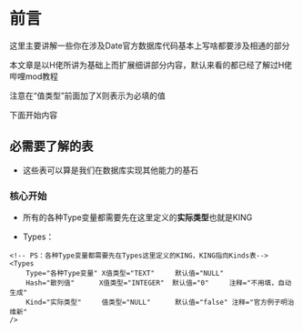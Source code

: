 # 前言
这里主要讲解一些你在涉及Date官方数据库代码基本上写啥都要涉及相通的部分

本文章是以H佬所讲为基础上而扩展细讲部分内容，默认来看的都已经了解过H佬哔哩mod教程

注意在“值类型”前面加了X则表示为必填的值

下面开始内容

## 必需要了解的表
- 这些表可以算是我们在数据库实现其他能力的基石

### **核心开始**
- 所有的各种Type变量都需要先在这里定义的**实际类型**也就是KING


- Types：
```
<!-- PS：各种Type变量都需要先在Types这里定义的KING，KING指向Kinds表-->
<Types
	Type="各种Type变量"	X值类型="TEXT"		默认值="NULL"
	Hash="散列值"		X值类型="INTEGER"	默认值="0"		注释="不用填，自动生成"
	Kind="实际类型"		值类型="NULL"		默认值="false"	注释="官方例子明治维新"
/>
```